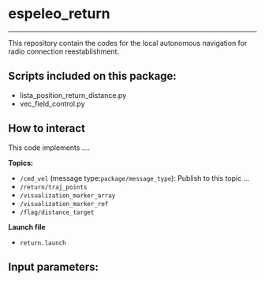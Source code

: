 # espeleo_return
----------------------
This repository contain the codes for the local autonomous navigation for radio connection reestablishment.




## Scripts included on this package:
- lista_position_return_distance.py
- vec_field_control.py



## How to interact

This code implements ....

**Topics:**
- `/cmd_vel`  (message type:`package/message_type`): Publish to this topic ...
- `/return/traj_points`
- `/visualization_marker_array`
- `/visualization_marker_ref`
- `/flag/distance_target`

**Launch file**
- `return.launch`


**Input parameters:**
- 


